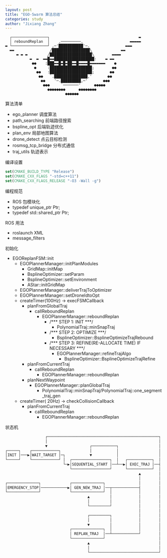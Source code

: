 ```yaml
---
layout: post
title: "EGO-Swarm 算法总结"
categories: study
author: "Jixiang Zhang"
---
```


```
  ┌────────────────┐                                        ▬
  │ reboundReplan  │    .─────────.                     ▬▬▬▬▬
▬ └────────────────┘ ,─'███████████'─.                ▬▬▬
  ▬▬                ╱█████████████████╲             ▬▬
     ▬ ▬ ▬         ╱███████████████████╲        ▬▬▬▬
           ▬  ▬  ▬▬█▬▬██████████████████:    ▬ ▬▬
            ●●    :███▬▬█▬█▬██▬▬█▬▬▬▬█▬▬▬▬▬▬▬    ●
             ●     :███████████████████;        ●●
              ●●   :███████████████████;       ●●
               ●●   `.███████████████,'       ●●
                ●●    '─.█████████,─'       ●●●
                 ●●●     `───────'      ●●●●●
                   ●●●●●●●●      ●●●●●●●●
                           ●●●●●●
```

算法清单

- ego_planner 调度算法
- path_searching 前端路径搜索
- bspline_opt 后端轨迹优化
- plan_env 局部地图算法
- drone_detect 点云目标检测
- rosmsg_tcp_bridge 分布式通信
- traj_utils 轨迹表示

编译设置

```cmake
set(CMAKE_BUILD_TYPE "Release")
set(CMAKE_CXX_FLAGS "-std=c++11")
set(CMAKE_CXX_FLAGS_RELEASE "-O3 -Wall -g")
```

编程规范

- ROS 包模块化
- typedef unique_ptr<BsplineOptimizer> Ptr;
- typedef std::shared_ptr<AStar> Ptr;

ROS 用法

- roslaunch XML
- message_filters

初始化

- EGOReplanFSM::init
  - EGOPlannerManager::initPlanModules
    - GridMap::initMap
    - BsplineOptimizer::setParam
    - BsplineOptimizer::setEnvironment
    - AStar::initGridMap
  - EGOPlannerManager::deliverTrajToOptimizer
  - EGOPlannerManager::setDroneIdtoOpt
  - createTimer(100Hz) -> execFSMCallback
    - planFromGlobalTraj
      - callReboundReplan
        - EGOPlannerManager::reboundReplan
          - /*** STEP 1: INIT ***/
            - PolynomialTraj::minSnapTraj
          - /*** STEP 2: OPTIMIZE ***/
            - BsplineOptimizer::BsplineOptimizeTrajRebound
          - /*** STEP 3: REFINE(RE-ALLOCATE TIME) IF NECESSARY ***/
            - EGOPlannerManager::refineTrajAlgo
              - BsplineOptimizer::BsplineOptimizeTrajRefine
    - planFromCurrentTraj
      - callReboundReplan
        - EGOPlannerManager::reboundReplan
    - planNextWaypoint
      - EGOPlannerManager::planGlobalTraj
        - PolynomialTraj::minSnapTraj/PolynomialTraj::one_segment_traj_gen
  - createTimer( 20Hz) -> checkCollisionCallback
    - planFromCurrentTraj
      - callReboundReplan
        - EGOPlannerManager::reboundReplan

状态机

```txt
                  ┌──────────────────────────────────────────────────┐
                  │                                                  │
                  ▼                   ┌───────────┐                  │
┌─────┐    ┌────────────┐             │           │                  │
│INIT │───▶│WAIT_TARGET │─┐           ▼           │                  │
└─────┘    └────────────┘ │  ┌─────────────────┐  │   ┌───────────┐  │
                          └─▶│SEQUENTIAL_START │──┴──▶│ EXEC_TRAJ │──┤
                             └─────────────────┘      └───────────┘  │
                                                            ▲        │
                                                            │        │
┌──────────────┐             ┌──────────────┐               │        │
│EMERGENCY_STOP│────────────▶│ GEN_NEW_TRAJ │──┬────────────┤        │
└──────────────┘             └──────────────┘  │            │        │
                                     ▲         │            │        │
                                     │         │            │        │
                                     └─────────┘            │        │
                                                            │        │
                                     ┌─────────┐            │        │
                                     │         │            │        │
                                     ▼         │            │        │
                             ┌──────────────┐  │            │        │
                             │ REPLAN_TRAJ  │──┴────────────┘        │
                             └──────────────┘                        │
                                     ▲                               │
                                     │                               │
                                     └───────────────────────────────┘
```